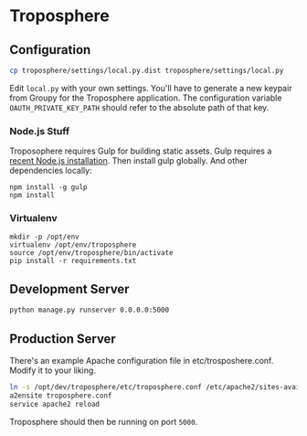 Troposphere
===========


Configuration
-------------

```bash
cp troposphere/settings/local.py.dist troposphere/settings/local.py
```

Edit `local.py` with your own settings. You'll have to generate a new
keypair from Groupy for the Troposphere application. The configuration
variable `OAUTH_PRIVATE_KEY_PATH` should refer to the absolute path of that key.

### Node.js Stuff

Troposophere requires Gulp for building static assets. Gulp requires a [recent
Node.js installation][1]. Then install gulp globally. And other dependencies locally:

```
npm install -g gulp
npm install
```

### Virtualenv

```
mkdir -p /opt/env
virtualenv /opt/env/troposphere
source /opt/env/troposphere/bin/activate
pip install -r requirements.txt
```


Development Server
------------------

```bash
python manage.py runserver 0.0.0.0:5000
````

Production Server
-----------------

There's an example Apache configuration file in etc/trosposhere.conf. Modify it
to your liking.

```bash
ln -s /opt/dev/troposphere/etc/troposphere.conf /etc/apache2/sites-available/troposphere.conf
a2ensite troposphere.conf
service apache2 reload
```

Troposphere should then be running on port `5000`.

[1]: https://github.com/joyent/node/wiki/Installing-Node.js-via-package-manager#ubuntu-mint-elementary-os
